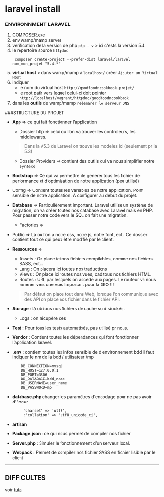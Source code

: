 # laravel install

### ENVIRONNMENT LARAVEL
   1. [COMPOSER.exe]('https://getcomposer.org/Composer-Setup.exe')
   2. env wamp/mamp server 
   3. verification de la version de php `php - v` > ici c'ests la version 5.4
   4. le repertoire source `httpdoc` 
       ~~~shell
        composer create-project --prefer-dist laravel/laravel nom_mon_projet "5.4.*" 
       ~~~
   5. **virtual host**  > dans wamp/mamp à `localhost/` créer `Ajouter un Virtual Host`
   6. indiquer
        - le nom du virtual host `http://goodfoodncookbook.projet/`
        - le root path vers lequel celui-ci doit pointer `http://localhost/vagrant/httpdoc/goodfoodncookbook` 
   7. dans les **outils** de wamp/mamp `redemarer le serveur DNS`
   
   
###STRUCTURE DU PROJET
- **App** => ce qui fait fonctionner l’application
	- Dossier http => celui ou l’on va trouver les controleurs, les middlewares. 
	> Dans la V5.3 de Laravel on trouve les modeles ici (seulement pr la 5.3)
	- Dossier Providers => contient des outils qui va nous simplifier notre syntaxe
- **Bootstrap** => Ce qui va permettre de generer tous les fichier de performance et d’optimisation de notre application (peu utilisé)
- Config => Contient toutes les variables de notre application. Point sensible de notre application. A configurer au debut du projet.
- **Database** => Particulièrement important. Laravel utilise un système de migration, on va créer toutes nos database avec Laravel mais en PHP. Pour passer notre code vers le SQL on fait une migration.
    - Factories =>     
-  Public => Là où l’on a notre css, notre js, notre font, ect.. Ce dossier contient tout ce qui peux être modifié par le client. 
- **Ressources** => 
    - Assets : On place ici nos fichiers compilables, comme nos fichiers SASS, ect…
    - Lang : On placera ici toutes nos traductions
    - Views : On place ici toutes nos vues, cad tous nos fichiers HTML.
    - Routes : URL par lesquels on accède aux pages. Le routeur va nous amener vers une vue. Important pour la SEO !!! 
   > Par défaut on place tout dans Web, lorsque l’on communique avec des API on place nos fichier dans le fichier API.
- **Storage** : là où tous nos fichiers de cache sont stockés .
	- Logs : on récupère des 
- **Test** : Pour tous les tests automatisés, pas utilisé pr nous.
- **Vendor** : Contient toutes les dépendances qui font fonctionner l’application laravel.
- **.env** : contient toutes les infos sensible de d'environnement bdd il faut indiquer le nm de la bdd / utilisateur /mp
    ~~~
        DB_CONNECTION=mysql
        DB_HOST=127.0.0.1
        DB_PORT=3306
        DB_DATABASE=bdd_name
        DB_USERNAME=user_name
        DB_PASSWORD=mp
    ~~~
- **database.php**
changer les paramètres d'encodage pour ne pas avoir d'"rreur
    ~~~
         'charset' => 'utf8',
         :'collation' => 'utf8_unicode_ci',
    ~~~
- **artisan**    
- **Package.json** : ce qui nous permet de compiler nos fichier
 
- **Server.php** : Simuler le fonctionnement d’un serveur local.
- **Webpack** : Permet de compiler nos fichier SASS en fichier lisible par le client

----
## DIFFICULTES
voir [tuto](https://www.rosehosting.com/blog/install-laravel-on-ubuntu-16-04/)


